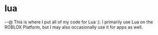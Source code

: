 # lua
--@ This is where I put all of my code for Lua :). I primarily use Lua on the ROBLOX Platform, but I may also occasionally use it for apps as well.
